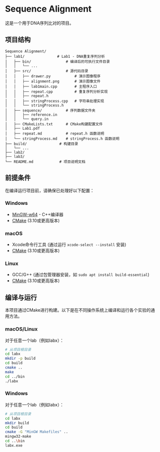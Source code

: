 # Sequence Alignment

这是一个用于DNA序列比对的项目。

## 项目结构

```
Sequence Alignment/
├── lab1/               # Lab1 - DNA重复序列分析
│   ├── bin/                # 编译后的可执行文件目录
│   │   └── ...
│   ├── src/                # 源代码目录
│   │   ├── drawer.py           # 演示图像程序
│   │   ├── alignment.png       # 演示图像文件
│   │   ├── lab1main.cpp        # 主程序入口
│   │   ├── repeat.cpp          # 重复序列分析实现
│   │   ├── repeat.h
│   │   ├── stringProcess.cpp   # 字符串处理实现
│   │   └── stringProcess.h
│   ├── sequence/           # 序列数据文件夹
│   │   ├── reference.in
│   │   └── query.in
│   ├── CMakeLists.txt      # CMake构建配置文件
│   ├── Lab1.pdf  
│   ├── repeat.md           # repeat.h 函数说明
│   └── stringProcess.md    # stringProcess.h 函数说明
├── build/               # 构建目录
│   └── ...
├── lab2/
├── lab3/
└── README.md            # 项目说明文档
```

## 前提条件

在编译运行项目前，请确保已处理好以下配置：

### Windows
- [MinGW-w64](https://www.mingw-w64.org/downloads/) - C++编译器
- [CMake](https://cmake.org/download/) (3.10或更高版本)

### macOS
- Xcode命令行工具 (通过运行 `xcode-select --install` 安装)
- [CMake](https://cmake.org/download/) (3.10或更高版本)

### Linux
- GCC/G++ (通过包管理器安装，如 `sudo apt install build-essential`)
- [CMake](https://cmake.org/download/) (3.10或更高版本)

## 编译与运行

本项目通过CMake进行构建。以下是在不同操作系统上编译和运行各个实验的通用方法。

### macOS/Linux

对于任意一个lab（例如labx）：

```bash
# 从项目根目录
cd labx
mkdir -p build
cd build
cmake ..
make
cd ../bin
./labx
```

### Windows

对于任意一个lab（例如labx）：

```bash
# 从项目根目录
cd labx
mkdir build
cd build
cmake -G "MinGW Makefiles" ..
mingw32-make
cd ..\bin
labx.exe
```